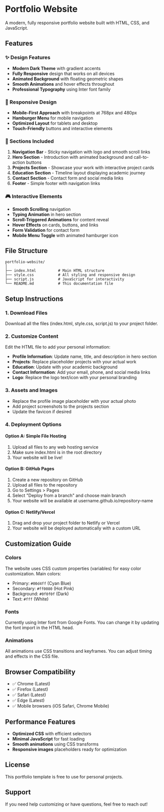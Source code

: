 # Portfolio Website

A modern, fully responsive portfolio website built with HTML, CSS, and JavaScript.

## Features

### ✨ Design Features
- **Modern Dark Theme** with gradient accents
- **Fully Responsive** design that works on all devices
- **Animated Background** with floating geometric shapes
- **Smooth Animations** and hover effects throughout
- **Professional Typography** using Inter font family

### 📱 Responsive Design
- **Mobile-First Approach** with breakpoints at 768px and 480px
- **Hamburger Menu** for mobile navigation
- **Optimized Layout** for tablets and desktop
- **Touch-Friendly** buttons and interactive elements

### 🎯 Sections Included
1. **Navigation Bar** - Sticky navigation with logo and smooth scroll links
2. **Hero Section** - Introduction with animated background and call-to-action buttons
3. **Projects Section** - Showcase your work with interactive project cards
4. **Education Section** - Timeline layout displaying academic journey
5. **Contact Section** - Contact form and social media links
6. **Footer** - Simple footer with navigation links

### 🎮 Interactive Elements
- **Smooth Scrolling** navigation
- **Typing Animation** in hero section
- **Scroll-Triggered Animations** for content reveal
- **Hover Effects** on cards, buttons, and links
- **Form Validation** for contact form
- **Mobile Menu Toggle** with animated hamburger icon

## File Structure

```
portfolio-website/
│
├── index.html          # Main HTML structure
├── style.css           # All styling and responsive design
├── script.js           # JavaScript for interactivity
└── README.md           # This documentation file
```

## Setup Instructions

### 1. Download Files
Download all the files (index.html, style.css, script.js) to your project folder.

### 2. Customize Content
Edit the HTML file to add your personal information:

- **Profile Information**: Update name, title, and description in hero section
- **Projects**: Replace placeholder projects with your actual work
- **Education**: Update with your academic background
- **Contact Information**: Add your email, phone, and social media links
- **Logo**: Replace the logo text/icon with your personal branding

### 3. Assets and Images
- Replace the profile image placeholder with your actual photo
- Add project screenshots to the projects section
- Update the favicon if desired

### 4. Deployment Options

#### Option A: Simple File Hosting
1. Upload all files to any web hosting service
2. Make sure index.html is in the root directory
3. Your website will be live!

#### Option B: GitHub Pages
1. Create a new repository on GitHub
2. Upload all files to the repository
3. Go to Settings > Pages
4. Select "Deploy from a branch" and choose main branch
5. Your website will be available at username.github.io/repository-name

#### Option C: Netlify/Vercel
1. Drag and drop your project folder to Netlify or Vercel
2. Your website will be deployed automatically with a custom URL

## Customization Guide

### Colors
The website uses CSS custom properties (variables) for easy color customization. Main colors:
- Primary: `#00d4ff` (Cyan Blue)
- Secondary: `#ff0080` (Hot Pink)
- Background: `#0f0f0f` (Dark)
- Text: `#fff` (White)

### Fonts
Currently using Inter font from Google Fonts. You can change it by updating the font import in the HTML head.

### Animations
All animations use CSS transitions and keyframes. You can adjust timing and effects in the CSS file.

## Browser Compatibility
- ✅ Chrome (Latest)
- ✅ Firefox (Latest) 
- ✅ Safari (Latest)
- ✅ Edge (Latest)
- ✅ Mobile browsers (iOS Safari, Chrome Mobile)

## Performance Features
- **Optimized CSS** with efficient selectors
- **Minimal JavaScript** for fast loading
- **Smooth animations** using CSS transforms
- **Responsive images** placeholders ready for optimization

## License
This portfolio template is free to use for personal projects.

## Support
If you need help customizing or have questions, feel free to reach out!
